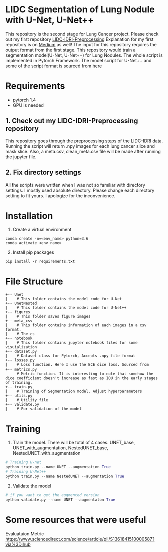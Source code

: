 # LIDC Segmentation of Lung Nodule with U-Net, U-Net++
This repository is the second stage for Lung Cancer project. Please check out my first repository [LIDC-IDRI-Preprocessing](https://github.com/jaeho3690/LIDC-IDRI-Preprocessing)
Explanation for my first repository is on [Medium](https://medium.com/@jaeho3690/how-to-start-your-very-first-lung-cancer-detection-project-using-python-part-1-3ab490964aae) as well!
The input for this repository requires the output format from the first stage. 
This repository would train a segmentation model(U-Net, U-Net++) for Lung Nodules. The whole script is implemented in Pytorch Framework.
The model script for U-Net++ and some of the script format is sourced from [here](https://github.com/4uiiurz1/pytorch-nested-unet)

# Requirements
* pytorch 1.4 
* GPU is needed
## 1. Check out my LIDC-IDRI-Preprocessing repository
This repository goes through the preprocessing steps of the LIDC-IDRI data. Running the script will return .npy images for each lung cancer slice and mask slice. Also, a meta.csv, clean_meta.csv file will be made after running the jupyter file. 
## 2. Fix directory settings
All the scripts were written when I was not so familiar with directory settings. I mostly used absolute directory. Please change each directory setting to fit yours. I apologize for the inconvenience.

# Installation
1. Create a virtual environment
```
conda create -n=<env_name> python=3.6 
conda activate <env_name>
```
2. Install pip packages
```
pip install -r requirements.txt
```

# File Structure
```
+-- Unet
|    # This folder contains the model code for U-Net
+-- UnetNested
|    # This folder contains the model code for U-Net++
+-- figures
|    # This folder saves figure images
+-- meta_csv
|    # This folder contains information of each images in a csv format. 
|    # The cs
+-- notebook
|    # This folder contains jupyter notebook files for some visuialization
+-- dataset.py
|    # Dataset class for Pytorch, Accepts .npy file format
+-- losses.py
|    # Loss function. Here I use the BCE dice loss. Sourced from 
+-- metrics.py
     # Metric function. It is interesting to note that somehow the dice coefficient doesn't increase as fast as IOU in the early stages of training.
+-- train.py
|    # Training of Segmentation model. Adjust hyperparameters
+-- utils.py
|    # Utility file
+-- validate.py
|    # For validation of the model

```

# Training
1. Train the model. There will be total of 4 cases. UNET_base, UNET_with_augmentation, NestedUNET_base, NestedUNET_with_augmentation
```python
# Training U-net
python train.py --name UNET --augmentation True
# Training U-Net++
python train.py --name NestedUNET --augmentation True 
```

2. Validate the model
```python 
# if you want to get the augmented version
python validate.py --name UNET --augmentaton True
```

# Some resources that were useful

Evaluatuion Metric
https://www.sciencedirect.com/science/article/pii/S1361841510000587?via%3Dihub
